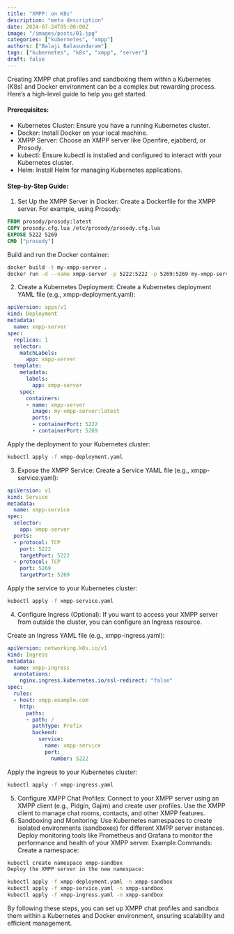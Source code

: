 ```yaml
---
title: "XMPP: on K8s"
description: "meta description"
date: 2024-07-24T05:00:00Z
image: "/images/posts/01.jpg"
categories: ["kubernetes", "xmpp"]
authors: ["Balaji Balasundaram"]
tags: ["kubernetes", "k8s", "xmpp", "server"]
draft: false
---
```

Creating XMPP chat profiles and sandboxing them within a Kubernetes (K8s) and Docker environment can be a complex but rewarding process. Here’s a high-level guide to help you get started.

#### Prerequisites:
- Kubernetes Cluster: Ensure you have a running Kubernetes cluster.
- Docker: Install Docker on your local machine.
- XMPP Server: Choose an XMPP server like Openfire, ejabberd, or Prosody.
- kubectl: Ensure kubectl is installed and configured to interact with your Kubernetes cluster.
- Helm: Install Helm for managing Kubernetes applications.
#### Step-by-Step Guide:
1. Set Up the XMPP Server in Docker:
Create a Dockerfile for the XMPP server. For example, using Prosody:

```dockerfile
FROM prosody/prosody:latest
COPY prosody.cfg.lua /etc/prosody/prosody.cfg.lua
EXPOSE 5222 5269
CMD ["prosody"]
```
Build and run the Docker container:

```sh
docker build -t my-xmpp-server .
docker run -d --name xmpp-server -p 5222:5222 -p 5269:5269 my-xmpp-server
```
2. Create a Kubernetes Deployment:
Create a Kubernetes deployment YAML file (e.g., xmpp-deployment.yaml):

```yaml
apiVersion: apps/v1
kind: Deployment
metadata:
  name: xmpp-server
spec:
  replicas: 1
  selector:
    matchLabels:
      app: xmpp-server
  template:
    metadata:
      labels:
        app: xmpp-server
    spec:
      containers:
      - name: xmpp-server
        image: my-xmpp-server:latest
        ports:
        - containerPort: 5222
        - containerPort: 5269
```
Apply the deployment to your Kubernetes cluster:

```sh
kubectl apply -f xmpp-deployment.yaml
```
3. Expose the XMPP Service:
Create a Service YAML file (e.g., xmpp-service.yaml):

```yaml
apiVersion: v1
kind: Service
metadata:
  name: xmpp-service
spec:
  selector:
    app: xmpp-server
  ports:
  - protocol: TCP
    port: 5222
    targetPort: 5222
  - protocol: TCP
    port: 5269
    targetPort: 5269
```
Apply the service to your Kubernetes cluster:

```sh
kubectl apply -f xmpp-service.yaml
```
4. Configure Ingress (Optional):
If you want to access your XMPP server from outside the cluster, you can configure an Ingress resource.

Create an Ingress YAML file (e.g., xmpp-ingress.yaml):

```yaml
apiVersion: networking.k8s.io/v1
kind: Ingress
metadata:
  name: xmpp-ingress
  annotations:
    nginx.ingress.kubernetes.io/ssl-redirect: "false"
spec:
  rules:
  - host: xmpp.example.com
    http:
      paths:
      - path: /
        pathType: Prefix
        backend:
          service:
            name: xmpp-service
            port:
              number: 5222
```
Apply the ingress to your Kubernetes cluster:

```sh
kubectl apply -f xmpp-ingress.yaml
```
5. Configure XMPP Chat Profiles:
Connect to your XMPP server using an XMPP client (e.g., Pidgin, Gajim) and create user profiles.
Use the XMPP client to manage chat rooms, contacts, and other XMPP features.
6. Sandboxing and Monitoring:
Use Kubernetes namespaces to create isolated environments (sandboxes) for different XMPP server instances.
Deploy monitoring tools like Prometheus and Grafana to monitor the performance and health of your XMPP server.
Example Commands:
Create a namespace:

```sh
kubectl create namespace xmpp-sandbox
Deploy the XMPP server in the new namespace:
```
```sh
kubectl apply -f xmpp-deployment.yaml -n xmpp-sandbox
kubectl apply -f xmpp-service.yaml -n xmpp-sandbox
kubectl apply -f xmpp-ingress.yaml -n xmpp-sandbox
```
By following these steps, you can set up XMPP chat profiles and sandbox them within a Kubernetes and Docker environment, ensuring scalability and efficient management.